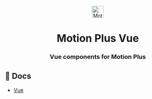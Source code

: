 <p align="center">
  <img width="32" height="32" alt="Motion logo" src="https://github.com/user-attachments/assets/64ba6b46-1532-4555-a1de-100f8ee8fcd5" alt="Motion+ logo" />
</p>
<h1 align="center">Motion Plus Vue</h1>
<h3 align="center">
  Vue components for Motion Plus
</h3>

## 📖 Docs

-   [Vue](https://motion.dev/docs/vue-animate-number)
